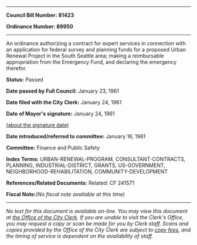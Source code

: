

********

**Council Bill Number: 81423**
   
**Ordinance Number: 89950**
********

 An ordinance authorizing a contract for expert services in connection with an application for federal survey and planning funds for a proposed Urban Renewal Project in the South Seattle area; making a reimbursable appropriation from the Emergency Fund, and declaring the emergency therefor.

**Status:** Passed
   
**Date passed by Full Council:** January 23, 1961
   
**Date filed with the City Clerk:** January 24, 1961
   
**Date of Mayor's signature:** January 24, 1961
   
[(about the signature date)](/~public/approvaldate.htm)
   
   
   
**Date introduced/referred to committee:** January 16, 1961
   
**Committee:** Finance and Public Safety
   
   
**Index Terms:** URBAN-RENEWAL-PROGRAM, CONSULTANT-CONTRACTS, PLANNING, INDUSTRIAL-DISTRICT, GRANTS, US-GOVERNMENT, NEIGHBORHOOD-REHABILITATION, COMMUNITY-DEVELOPMENT

**References/Related Documents:** Related: CF 241571

**Fiscal Note:**_(No fiscal note available at this time)_
********

_No text for this document is available on-line. You may view this document at [the Office of the City Clerk](http://www.seattle.gov/leg/clerk/contactUs.htm). If you are unable to visit the Clerk's Office, you may request a copy or scan be made for you by Clerk staff. Scans and copies provided by the Office of the City Clerk are subject to [copy fees](http://clerk.seattle.gov/~public/clerkfees.htm), and the timing of service is dependent on the availability of staff._

